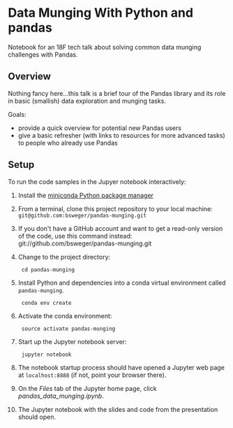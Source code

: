 # Data Munging With Python and pandas

Notebook for an 18F tech talk about solving common data munging challenges with Pandas.

## Overview

Nothing fancy here...this talk is a brief tour of the Pandas library and its role in basic (smallish) data exploration and munging tasks.

Goals:
* provide a quick overview for potential new Pandas users
* give a basic refresher (with links to resources for more advanced tasks) to people who already use Pandas

## Setup

To run the code samples in the Jupyer notebook interactively:

1. Install the [miniconda Python package manager](http://conda.pydata.org/miniconda.html)

2. From a terminal, clone this project repository to your local machine:
        `git@github.com:bsweger/pandas-munging.git`

3. If you don't have a GitHub account and want to get a read-only version of the code, use this command instead:
        git://github.com/bsweger/pandas-munging.git

4. Change to the project directory:

        cd pandas-munging

5. Install Python and dependencies into a conda virtual environment called `pandas-munging`.

        conda env create

6. Activate the conda environment:

        source activate pandas-munging

7. Start up the Jupyter notebook server:

        jupyter notebook

8. The notebook startup process should have opened a Jupyter web page at `localhost:8888` (if not, point your browser there).

9. On the _Files_ tab of the Jupyter home page, click _pandas_data_munging.ipynb_.

10. The Jupyter notebook with the slides and code from the presentation should open.
